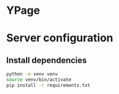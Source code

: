 # YPage

# Server configuration

## Install dependencies
```bash
python -m venv venv
source venv/bin/activate
pip install -r requirements.txt
```

